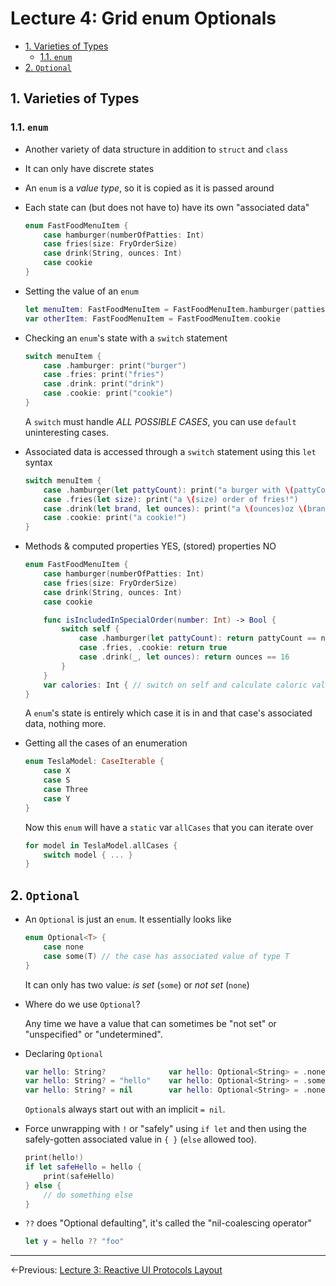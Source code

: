 # Lecture 4: Grid enum Optionals

- [1. Varieties of Types](#1-varieties-of-types)
  - [1.1. `enum`](#11-enum)
- [2. `Optional`](#2-optional)

## 1. Varieties of Types

### 1.1. `enum`

- Another variety of data structure in addition to `struct` and `class`

- It can only have discrete states

- An `enum` is a _value type_, so it is copied as it is passed around

- Each state can (but does not have to) have its own "associated data"

  ```swift
  enum FastFoodMenuItem {
      case hamburger(numberOfPatties: Int)
      case fries(size: FryOrderSize)
      case drink(String, ounces: Int)
      case cookie
  }
  ```

- Setting the value of an `enum`

  ```swift
  let menuItem: FastFoodMenuItem = FastFoodMenuItem.hamburger(patties: 2)
  var otherItem: FastFoodMenuItem = FastFoodMenuItem.cookie
  ```

- Checking an `enum`'s state with a `switch` statement

  ```swift
  switch menuItem {
      case .hamburger: print("burger")
      case .fries: print("fries")
      case .drink: print("drink")
      case .cookie: print("cookie")
  }
  ```

  A `switch` must handle _ALL POSSIBLE CASES_, you can use `default` uninteresting cases.

- Associated data is accessed through a `switch` statement using this `let` syntax

  ```swift
  switch menuItem {
      case .hamburger(let pattyCount): print("a burger with \(pattyCount) patties!")
      case .fries(let size): print("a \(size) order of fries!")
      case .drink(let brand, let ounces): print("a \(ounces)oz \(brand)")
      case .cookie: print("a cookie!")
  }
  ```

- Methods & computed properties YES, (stored) properties NO

  ```swift
  enum FastFoodMenuItem {
      case hamburger(numberOfPatties: Int)
      case fries(size: FryOrderSize)
      case drink(String, ounces: Int)
      case cookie

      func isIncludedInSpecialOrder(number: Int) -> Bool {
          switch self {
              case .hamburger(let pattyCount): return pattyCount == number
              case .fries, .cookie: return true
              case .drink(_, let ounces): return ounces == 16
          }
      }
      var calories: Int { // switch on self and calculate caloric value here }
  }
  ```

  A `enum`'s state is entirely which case it is in and that case's associated data, nothing more.

- Getting all the cases of an enumeration

  ```swift
  enum TeslaModel: CaseIterable {
      case X
      case S
      case Three
      case Y
  }
  ```

  Now this `enum` will have a `static` var `allCases` that you can iterate over

  ```swift
  for model in TeslaModel.allCases {
      switch model { ... }
  }
  ```

## 2. `Optional`

- An `Optional` is just an `enum`. It essentially looks like

  ```swift
  enum Optional<T> {
      case none
      case some(T) // the case has associated value of type T
  }
  ```

  It can only has two value: _is set_ (`some`) or _not set_ (`none`)

- Where do we use `Optional`?

  Any time we have a value that can sometimes be "not set" or "unspecified" or "undetermined".

- Declaring `Optional`

  ```swift
  var hello: String?              var hello: Optional<String> = .none
  var hello: String? = "hello"    var hello: Optional<String> = .some("hello")
  var hello: String? = nil        var hello: Optional<String> = .none
  ```

  `Optional`s always start out with an implicit `= nil`.

- Force unwrapping with `!` or "safely" using `if let` and then using the safely-gotten associated value in `{ }` (`else` allowed too).

  ```swift
  print(hello!)
  if let safeHello = hello {
      print(safeHello)
  } else {
      // do something else
  }
  ```

- `??` does "Optional defaulting", it's called the "nil-coalescing operator"

  ```swift
  let y = hello ?? "foo"
  ```

---

←Previous: [Lecture 3: Reactive UI Protocols Layout](Lecture%203.md)

